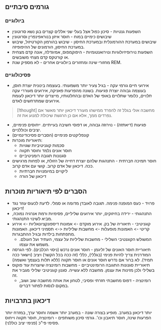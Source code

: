 ## גורמים סיבתיים
### ביולוגיים
- השפעות גנטיות - סיכון כפול אצל בעלי שני אללים קצרים בגן נשא סרוטונין
- שיבושים כימיים במוח - חוסר איזון בנוראפינפרין וסרוטונין
- שיבושים במערכת ההורמונלית ובמערכת החיסון - שיבוש בהורמון הקורטיזול, שיבוש במערכת החיסון, הורמונים של ההיפופיזה.
- השפעות נוירופיזיולוגיות ונוירואנטומיות - היפוקמפוס, אמיגדלה, אונה קדם מצחית או קורטקס קדם מצחי משובשים.
- מחזורי שינה ומחזורים ביולוגיים אחרים - לא מספיק שנת REM.
### פסיכולוגיים
- אירועי חיים גורמי עקה - בגיל צעיר יותר משמעותי. בעוצמה בינונית יוצרת חוסן, בעוצמה גבוהה יוצרת פגיעות.  בשונה מהפרעות פאניקה, אירועים מעוררי עקה *תלויים*, כלומר שתלויים באופי של האדם ובהחלטותיו, מייצרים יותר דיכאון לעומת אירועים שמתרחשים לאדם.
>[!thought] מחשבה
>אולי בגלל זה להפרד ממישהו מעורר דיכאון יותר מאשר אם נפרדים ממך, אלא אם כן הרגשת שיכולת למנוע את זה.
- פגיעות (דיאתזה) - נוירוזה גבוהה, או דפוסי חשיבה בעייתיים. ייחוסים פנימיים, יציבים וכוללניים.
- קונפליקטים פנימיים (הסברים פסיכודינמיים)
- תיאוריות מוכרות:
	- סכמות קוגניטיביות שגויות
	- חוסר אונים נלמד וחוסר תקווה
	- סגנונות תגובה רומניטיביים
- חוסר תמיכה חברתית - התנהגות שלהם יוצרת דחייה של הזולת, או לפחות מרגישים ככה. דיכאון של אדם קרוב. קושי עם אדם קרוב.
	- ליקויים במיומנויות חברתיות
	- דיכאון של הורה
## הסברים לפי תיאוריות מוכרות
- פרויד - כעס המופנה פנימה. תגובה לאובדן מדומה או סמלי. לדעת לכעוס עוזר נגד דיכאון!
- התנהגותי - ירידה בחיזוקים, יותר אירועים שליליים, פסימיות ורמת אנרגיה נמוכה, מביא לשינוי התנהגותי.
- קוגניטיבי - תיאוריה של בק. אירוע מוקדם -> אמונות דיספונקציונאליות -> אירוע קריטי -> האמונות מופעלות -> מחשבות שליליות <-> תסמיני דיכאון. האמונות מתפתחות בילדות ובגיל ההתבגרות.
	- המשולש הקוגנטיבי השלילי - מחשבות שליליות על עצמי, העתיד ועל העולם. משמש את עצמו.
- תיאוריית חוסר האונים של זליגמן - חוסר אונים נרכש (ניסוי הכלבים). לפי הגרסה המודרנית צריך להיות פנימי (בגללי), כללי (זה ככה בכל הקשר) ויציב (וישאר ככה תמיד). לא ברור אם נדרש חוסר אונים או חוסר תקווה (ללא תלות בעצמך ואשמה)
- תיאוריית סגנונות התגובה הרומינטיביים - מחשבות רומינציה שיוצרות עוד פוקוס בשלילי ולכן מזינות את עצמן. מחשבה ללא עשייה. סגנון קוגניטיבי שלילי מגביר את זה.
	- רומינציה - דפוס מחשבתי חזרתי ופסיבי, לטחון את אותה מחשבה שוב ושוב, במקום לנסות לפתור דברים.
## דיכאון בתרבויות
יותר דיכאון במערב.
מופיע בצורה שונה - במערב יותר אשמה וחוסר ערך, במזרח יותר הפרעות שינה, חוסר תיאבון וכו'.
גורמי סיכון משותפים - רומינציה, חוסר תקווה וייחוס פסימי פי"כ (פנימי יציב כוללני).
